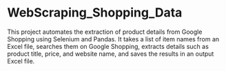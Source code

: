 # WebScraping_Shopping_Data
This project automates the extraction of product details from Google Shopping using Selenium and Pandas. It takes a list of item names from an Excel file, searches them on Google Shopping, extracts details such as product title, price, and website name, and saves the results in an output Excel file. 
